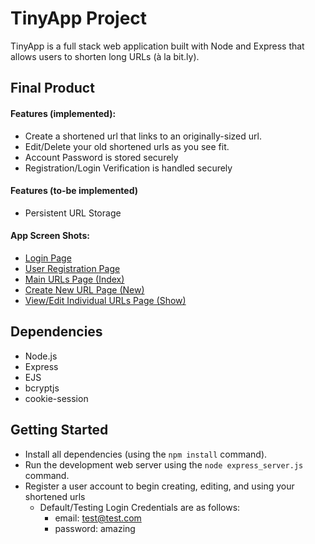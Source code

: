 # TinyApp Project

TinyApp is a full stack web application built with Node and Express that allows users to shorten long URLs (à la bit.ly).

## Final Product

#### Features (implemented):
* Create a shortened url that links to an originally-sized url.
* Edit/Delete your old shortened urls as you see fit.
* Account Password is stored securely
* Registration/Login Verification is handled securely 

#### Features (to-be implemented)
* Persistent URL Storage

#### App Screen Shots:
* [Login Page](https://github.com/gary92gs/tinyapp/blob/master/docs/login-page.png)
* [User Registration Page](https://github.com/gary92gs/tinyapp/blob/master/docs/registration-page.png)
* [Main URLs Page (Index)](https://github.com/gary92gs/tinyapp/blob/master/docs/main-urls-page.png)
* [Create New URL Page (New)](https://github.com/gary92gs/tinyapp/blob/master/docs/create-url-page.png)
* [View/Edit Individual URLs Page (Show)](https://github.com/gary92gs/tinyapp/blob/master/docs/individual-urls-page.png)


## Dependencies

- Node.js
- Express
- EJS
- bcryptjs
- cookie-session

## Getting Started

- Install all dependencies (using the `npm install` command).
- Run the development web server using the `node express_server.js` command.
- Register a user account to begin creating, editing, and using your shortened urls
  - Default/Testing Login Credentials are as follows:
    - email: test@test.com
    - password: amazing
  